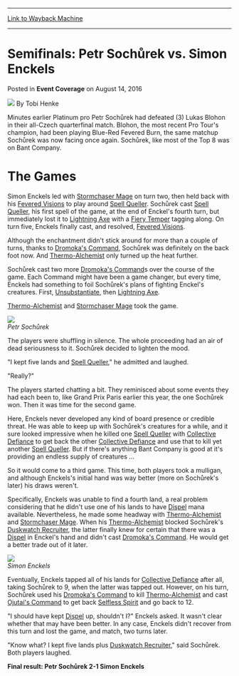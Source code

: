 
---
[Link to Wayback Machine](https://web.archive.org/web/20170415020910/http://magic.wizards.com/en/events/coverage/gprim16/semifinal-sochurek-vs-enckels-2016-08-14)

[_metadata_:author]:- "Tobi Henke"
[_metadata_:description]:- "Minutes earlier Platinum pro Petr Sochůrek had defeated (3) Lukas Blohon in their all-Czech quarterfinal match. Blohon, the most recent Pro Tour's champion, had been playing Blue-Red Fevered Burn, the same matchup Sochůrek was now facing once again. Sochůrek, like most of the Top 8 was on Bant Company."
[_metadata_:generator]:- "Drupal 7 (http://drupal.org)"
[_metadata_:node]:- "1052656"
[_metadata_:publish_date]:- "2016-08-14"
[_metadata_:source]:- "div-main-content"
[_metadata_:title]:- "Semifinals: Petr Sochůrek vs. Simon Enckels"
[_metadata_:wayback_capture_timestamp]:- "2017-04-15 02:09:10"
[_metadata_:wayback_raw_url]:- "https://web.archive.org/web/20170415020910id_/http://magic.wizards.com/en/events/coverage/gprim16/semifinal-sochurek-vs-enckels-2016-08-14"
[_metadata_:wayback_url]:- "http://magic.wizards.com/en/events/coverage/gprim16/semifinal-sochurek-vs-enckels-2016-08-14"
---


Semifinals: Petr Sochůrek vs. Simon Enckels
===========================================



 Posted in **Event Coverage**
 on August 14, 2016 






![](https://media.magic.wizards.com/styles/auth_small/public/images/person/henke_author.jpg)
By Tobi Henke











Minutes earlier Platinum pro Petr Sochůrek had defeated (3) Lukas Blohon in their all-Czech quarterfinal match. Blohon, the most recent Pro Tour's champion, had been playing Blue-Red Fevered Burn, the same matchup Sochůrek was now facing once again. Sochůrek, like most of the Top 8 was on Bant Company.


The Games
=========


Simon Enckels led with [Stormchaser Mage](http://gatherer.wizards.com/Pages/Card/Details.aspx?name=Stormchaser+Mage) on turn two, then held back with his [Fevered Visions](http://gatherer.wizards.com/Pages/Card/Details.aspx?name=Fevered+Visions) to play around [Spell Queller](http://gatherer.wizards.com/Pages/Card/Details.aspx?name=Spell+Queller). Sochůrek cast [Spell Queller](http://gatherer.wizards.com/Pages/Card/Details.aspx?name=Spell+Queller), his first spell of the game, at the end of Enckel's fourth turn, but immediately lost it to [Lightning Axe](http://gatherer.wizards.com/Pages/Card/Details.aspx?name=Lightning+Axe) with a [Fiery Temper](http://gatherer.wizards.com/Pages/Card/Details.aspx?name=Fiery+Temper) tagging along. On turn five, Enckels finally cast, and resolved, [Fevered Visions](http://gatherer.wizards.com/Pages/Card/Details.aspx?name=Fevered+Visions).


Although the enchantment didn't stick around for more than a couple of turns, thanks to [Dromoka's Command](http://gatherer.wizards.com/Pages/Card/Details.aspx?name=Dromoka%27s+Command), Sochůrek was definitely on the back foot now. And [Thermo-Alchemist](http://gatherer.wizards.com/Pages/Card/Details.aspx?name=Thermo-Alchemist) only turned up the heat further.


Sochůrek cast two more [Dromoka's Command](http://gatherer.wizards.com/Pages/Card/Details.aspx?name=Dromoka%27s+Command)s over the course of the game. Each Command might have been a game changer, but every time, Enckels had something to foil Sochůrek's plans of fighting Enckel's creatures. First, [Unsubstantiate](http://gatherer.wizards.com/Pages/Card/Details.aspx?name=Unsubstantiate), then [Lightning Axe](http://gatherer.wizards.com/Pages/Card/Details.aspx?name=Lightning+Axe).


[Thermo-Alchemist](http://gatherer.wizards.com/Pages/Card/Details.aspx?name=Thermo-Alchemist) and [Stormchaser Mage](http://gatherer.wizards.com/Pages/Card/Details.aspx?name=Stormchaser+Mage) took the game.


![](https://media.wizards.com/2016/events/gprim16/gprim_semi_sochurek.jpg)  
*Petr Sochůrek*


The players were shuffling in silence. The whole proceeding had an air of dead seriousness to it. Sochůrek decided to lighten the mood.


"I kept five lands and [Spell Queller](http://gatherer.wizards.com/Pages/Card/Details.aspx?name=Spell+Queller)," he admitted and laughed.


"Really?"


The players started chatting a bit. They reminisced about some events they had each been to, like Grand Prix Paris earlier this year, the one Sochůrek won. Then it was time for the second game.


Here, Enckels never developed any kind of board presence or credible threat. He was able to keep up with Sochůrek's creatures for a while, and it sure looked impressive when he killed one [Spell Queller](http://gatherer.wizards.com/Pages/Card/Details.aspx?name=Spell+Queller) with [Collective Defiance](http://gatherer.wizards.com/Pages/Card/Details.aspx?name=Collective+Defiance) to get back the other [Collective Defiance](http://gatherer.wizards.com/Pages/Card/Details.aspx?name=Collective+Defiance) and use that to kill yet another [Spell Queller](http://gatherer.wizards.com/Pages/Card/Details.aspx?name=Spell+Queller). But if there's anything Bant Company is good at it's providing an endless supply of creatures ...


So it would come to a third game. This time, both players took a mulligan, and although Enckels's initial hand was way better (more on Sochůrek's later) his draws weren't.


Specifically, Enckels was unable to find a fourth land, a real problem considering that he didn't use one of his lands to have [Dispel](http://gatherer.wizards.com/Pages/Card/Details.aspx?name=Dispel) mana available. Nevertheless, he made some headway with [Thermo-Alchemist](http://gatherer.wizards.com/Pages/Card/Details.aspx?name=Thermo-Alchemist) and [Stormchaser Mage](http://gatherer.wizards.com/Pages/Card/Details.aspx?name=Stormchaser+Mage). When his [Thermo-Alchemist](http://gatherer.wizards.com/Pages/Card/Details.aspx?name=Thermo-Alchemist) blocked Sochůrek's [Duskwatch Recruiter](http://gatherer.wizards.com/Pages/Card/Details.aspx?name=Duskwatch+Recruiter), the latter finally knew for certain that there was a [Dispel](http://gatherer.wizards.com/Pages/Card/Details.aspx?name=Dispel) in Enckel's hand and didn't cast [Dromoka's Command](http://gatherer.wizards.com/Pages/Card/Details.aspx?name=Dromoka%27s+Command). He would get a better trade out of it later.


![](https://media.wizards.com/2016/events/gprim16/gprim_semi_enckels.jpg)  
*Simon Enckels*


Eventually, Enckels tapped all of his lands for [Collective Defiance](http://gatherer.wizards.com/Pages/Card/Details.aspx?name=Collective+Defiance) after all, taking Sochůrek to 9, when the latter was tapped out. However, on his turn, Sochůrek used his [Dromoka's Command](http://gatherer.wizards.com/Pages/Card/Details.aspx?name=Dromoka%27s+Command) to kill [Thermo-Alchemist](http://gatherer.wizards.com/Pages/Card/Details.aspx?name=Thermo-Alchemist) and cast [Ojutai's Command](http://gatherer.wizards.com/Pages/Card/Details.aspx?name=Ojutai%27s+Command) to get back [Selfless Spirit](http://gatherer.wizards.com/Pages/Card/Details.aspx?name=Selfless+Spirit) and go back to 12.


"I should have kept [Dispel](http://gatherer.wizards.com/Pages/Card/Details.aspx?name=Dispel) up, shouldn't I?" Enckels asked. It wasn't clear whether that may have been better. In any case, Enckels didn't recover from this turn and lost the game, and match, two turns later.


"Know what? I kept five lands plus [Duskwatch Recruiter](http://gatherer.wizards.com/Pages/Card/Details.aspx?name=Duskwatch+Recruiter)," said Sochůrek. Both players laughed.


**Final result: Petr Sochůrek 2-1 Simon Enckels**







